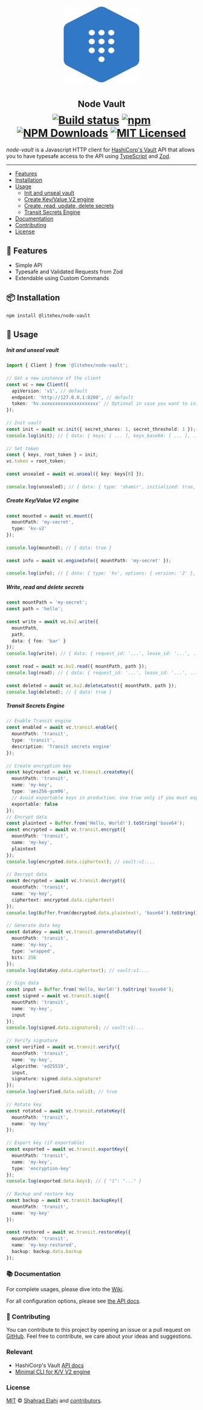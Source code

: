 <p align="center">
<img src="logo.svg" alt="NodeVault Logo" width="200" height="200"/>
</p>
<h1 align="center">
<sup>Node Vault</sup>
<br>
<a href="https://github.com/shahradelahi/node-vault/actions/workflows/ci.yml" title="Build status"><img src="https://github.com/shahradelahi/node-vault/actions/workflows/ci.yml/badge.svg" alt="Build status"></a>
<a href="https://www.npmjs.com/package/@litehex/node-vault" title="NPM Version"><img src="https://img.shields.io/npm/v/@litehex/node-vault" alt="npm"></a>
<a href="https://www.npmjs.com/package/@litehex/node-vault" title="Downloads"><img alt="NPM Downloads" src="https://img.shields.io/npm/dm/@litehex%2Fnode-vault.svg"></a>
<a href="https://opensource.org/licenses/MIT" title="License"><img src="https://img.shields.io/badge/License-MIT-blue.svg?style=flat" alt="MIT Licensed"></a>
</h1>

_node-vault_ is a Javascript HTTP client for [HashiCorp's Vault](https://developer.hashicorp.com/vault/api-docs) API
that allows you to have typesafe access to the API using [TypeScript](https://www.typescriptlang.org/)
and [Zod](https://github.com/colinhacks/zod).

---

- [Features](#-features)
- [Installation](#-installation)
- [Usage](#-usage)
  - [Init and unseal vault](#init-and-unseal-vault)
  - [Create Key/Value V2 engine](#create-keyvalue-v2-engine)
  - [Create, read, update, delete secrets](#write-read-and-delete-secrets)
  - [Transit Secrets Engine](#transit-secrets-engine)
- [Documentation](#-documentation)
- [Contributing](#-contributing)
- [License](#license)

## 👀 Features

- Simple API
- Typesafe and Validated Requests from Zod
- Extendable using Custom Commands

## 📦 Installation

```bash
npm install @litehex/node-vault
```

## 📖 Usage

##### Init and unseal vault

```typescript
import { Client } from '@litehex/node-vault';

// Get a new instance of the client
const vc = new Client({
  apiVersion: 'v1', // default
  endpoint: 'http://127.0.0.1:8200', // default
  token: 'hv.xxxxxxxxxxxxxxxxxxxxx' // Optional in case you want to initialize the vault
});

// Init vault
const init = await vc.init({ secret_shares: 1, secret_threshold: 1 });
console.log(init); // { data: { keys: [ ... ], keys_base64: [ ... ], ... } }

// Set token
const { keys, root_token } = init;
vc.token = root_token;

const unsealed = await vc.unseal({ key: keys[0] });

console.log(unsealed); // { data: { type: 'shamir', initialized: true, sealed: false, ... } }
```

##### Create Key/Value V2 engine

```typescript
const mounted = await vc.mount({
  mountPath: 'my-secret',
  type: 'kv-v2'
});

console.log(mounted); // { data: true }

const info = await vc.engineInfo({ mountPath: 'my-secret' });

console.log(info); // { data: { type: 'kv', options: { version: '2' }, ... } }
```

##### Write, read and delete secrets

```typescript
const mountPath = 'my-secret';
const path = 'hello';

const write = await vc.kv2.write({
  mountPath,
  path,
  data: { foo: 'bar' }
});
console.log(write); // { data: { request_id: '...', lease_id: '...', ... } }

const read = await vc.kv2.read({ mountPath, path });
console.log(read); // { data: { request_id: '...', lease_id: '...', ... } }

const deleted = await vc.kv2.deleteLatest({ mountPath, path });
console.log(deleted); // { data: true }
```

##### Transit Secrets Engine

```typescript
// Enable Transit engine
const enabled = await vc.transit.enable({
  mountPath: 'transit',
  type: 'transit',
  description: 'Transit secrets engine'
});

// Create encryption key
const keyCreated = await vc.transit.createKey({
  mountPath: 'transit',
  name: 'my-key',
  type: 'aes256-gcm96',
  // Avoid exportable keys in production. Use true only if you must export material.
  exportable: false
});
// Encrypt data
const plaintext = Buffer.from('Hello, World!').toString('base64');
const encrypted = await vc.transit.encrypt({
  mountPath: 'transit',
  name: 'my-key',
  plaintext
});
console.log(encrypted.data.ciphertext); // vault:v1:...

// Decrypt data
const decrypted = await vc.transit.decrypt({
  mountPath: 'transit',
  name: 'my-key',
  ciphertext: encrypted.data.ciphertext!
});
console.log(Buffer.from(decrypted.data.plaintext!, 'base64').toString()); // Hello, World!

// Generate data key
const dataKey = await vc.transit.generateDataKey({
  mountPath: 'transit',
  name: 'my-key',
  type: 'wrapped',
  bits: 256
});
console.log(dataKey.data.ciphertext); // vault:v1:...

// Sign data
const input = Buffer.from('Hello, World!').toString('base64');
const signed = await vc.transit.sign({
  mountPath: 'transit',
  name: 'my-key',
  input
});
console.log(signed.data.signature); // vault:v1:...

// Verify signature
const verified = await vc.transit.verify({
  mountPath: 'transit',
  name: 'my-key',
  algorithm: 'ed25519',
  input,
  signature: signed.data.signature!
});
console.log(verified.data.valid); // true

// Rotate key
const rotated = await vc.transit.rotateKey({
  mountPath: 'transit',
  name: 'my-key'
});

// Export key (if exportable)
const exported = await vc.transit.exportKey({
  mountPath: 'transit',
  name: 'my-key',
  type: 'encryption-key'
});
console.log(exported.data.keys); // { "1": "..." }

// Backup and restore key
const backup = await vc.transit.backupKey({
  mountPath: 'transit',
  name: 'my-key'
});

const restored = await vc.transit.restoreKey({
  mountPath: 'transit',
  name: 'my-key-restored',
  backup: backup.data.backup
});
```

### 📚 Documentation

For complete usages, please dive into the [Wiki](https://github.com/shahradelahi/node-vault/wiki).

For all configuration options, please see [the API docs](https://www.jsdocs.io/package/@litehex/node-vault).

### 🤝 Contributing

You can contribute to this project by opening an issue or a pull request
on [GitHub](https://github.com/shahradelahi/node-vault). Feel free to contribute, we care about your ideas and
suggestions.

### Relevant

- HashiCorp's Vault [API docs](https://developer.hashicorp.com/vault/api-docs)
- [Minimal CLI for K/V V2 engine](https://github.com/shahradelahi/vault-cli)

### License

[MIT](/LICENSE) © [Shahrad Elahi](https://github.com/shahradelahi) and [contributors](https://github.com/shahradelahi/node-vault/graphs/contributors).
